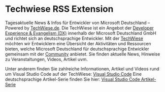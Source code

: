 # Techwiese RSS Extension
Tagesaktuelle News & Infos für Entwickler von Microsoft Deutschland – Powered by [TechWiese.de](http://www.techwiese.de/).
Die TechWiese ist ein Angebot der [Developer Experience & Evangelism (DX)](http://www.microsoft.com/de-de/ueber-uns/default.aspx?m=2)
innerhalb der Microsoft Deutschland GmbH und richtet sich an deutschsprachige Entwickler.
Mit der [TechWiese](http://www.techwiese.de/) möchten wir Entwicklern eine Übersicht der Aktivitäten und Ressourcen bieten,
welche Microsoft Deutschland für deutschsprachige Entwickler gemeinsam mit der [Community](http://www.microsoft.com/germany/techwiese/community/default.aspx) anbietet.
Sie finden aktuelle News, Hinweise zu Veranstaltungen, Videos, Artikel uvm. 

Unter anderem finden Sie zahlreiche Informationen, Artikel und Videos rund um Visual Studio Code auf der TechWiese: [Visual Studio Code](http://www.microsoft.com/germany/techwiese/news/default.aspx?qu=Visual+Studio+Code&entriesperpage=55)
Eine deutschsprachige Artikel-Serie finden Sie hier: [Visual Studio Code Artikel-Serie](http://www.microsoft.com/germany/techwiese/know-how/visual-studio-code-01-die-grundlagen.aspx)